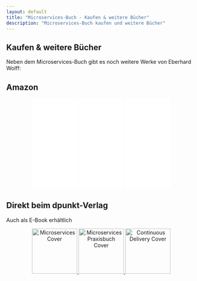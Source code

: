 ```yaml
---
layout: default
title: "Microservices-Buch - Kaufen & weitere Bücher"
description: "Microservices-Buch kaufen und weitere Bücher"
---
```


Kaufen & weitere Bücher 
---

Neben dem Microservices-Buch gibt es noch weitere Werke von Eberhard Wolff:

## Amazon
      
<center>
<iframe style="width:120px;height:240px;" marginwidth="0" marginheight="0" scrolling="no" frameborder="0" src="//ws-eu.amazon-adsystem.com/widgets/q?ServiceVersion=20070822&OneJS=1&Operation=GetAdHtml&MarketPlace=DE&source=ac&ref=tf_til&ad_type=product_link&tracking_id=springbuch-21&marketplace=amazon&region=DE&placement=3864905559&asins=3864905559&linkId=20a016db4d7b726cba4a2a616a6e84de&show_border=false&link_opens_in_new_window=false&price_color=333333&title_color=0066c0&bg_color=ffffff">
</iframe>


<iframe style="width:120px;height:240px;" marginwidth="0" marginheight="0" scrolling="no" frameborder="0" src="//ws-eu.amazon-adsystem.com/widgets/q?ServiceVersion=20070822&OneJS=1&Operation=GetAdHtml&MarketPlace=DE&source=ac&ref=tf_til&ad_type=product_link&tracking_id=springbuch-21&marketplace=amazon&region=DE&placement=3864905265&asins=3864905265&linkId=b548c5d67b6d1cbe890be7e5d5ee70bc&show_border=false&link_opens_in_new_window=false&price_color=333333&title_color=0066C0&bg_color=FFFFFF">
</iframe>

<iframe style="width:120px;height:240px;" marginwidth="0" marginheight="0" scrolling="no" frameborder="0" src="//ws-eu.amazon-adsystem.com/widgets/q?ServiceVersion=20070822&OneJS=1&Operation=GetAdHtml&MarketPlace=DE&source=ac&ref=tf_til&ad_type=product_link&tracking_id=springbuch-21&marketplace=amazon&region=DE&placement=3864903718&asins=3864903718&linkId=&show_border=true&link_opens_in_new_window=true">
</iframe>

</center>

## Direkt beim dpunkt-Verlag

Auch als E-Book erhältlich
      
<center>
<p>
<a href="https://dpunkt.de/produkt/microservices-2/?ref=1008"><img
      src="https://dpunkt.de/wp-content/uploads/2019/10/13159-scaled.jpg" width="120"
      alt="Microservices Cover" />
</a>
<a href="https://dpunkt.de/produkt/das-microservices-praxisbuch/?ref=1008"><img
      src="https://dpunkt.de/wp-content/uploads/2020/07/13065-scaled.jpg" width="120"
      alt="Microservices Praxisbuch Cover" />
</a>
<a href="https://dpunkt.de/produkt/continuous-delivery-3/?ref=1008"><img
      src="https://dpunkt.de/wp-content/uploads/2020/07/12506.jpg" width="120"
      alt="Continuous Delivery Cover" />
</a>
</p>
</center>
